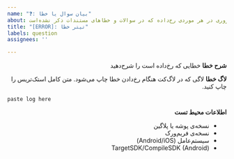 ```yaml
---
name: "❓: بیان سوال یا خطا"
about: در صورتی که اروری در هر موردی رخ‌داده که در سوالات و خطاهای مستندات ذکر نشده‌است
title: "[ERROR]: تیتر خطا"
labels: question
assignees: ''

---
```


<div dir='rtl'>

[//]: # ([ERROR] و اموجی در تیتر برای وضوح مشکل ترجیحا باقی بماند)
[//]: # (لطفا حتما تمپلیت را رعایت کنید تا مشکل به خوبی توضیح داده شود و متون تمپلیت را پاک نکنید)

**شرح خطا**
خطایی که رخ‌داده است را شرح‌دهید

[//]: # (در صورتی که نصب شما ثبت نمی‌شود لطفا خطاهای مستندات را مطالعه کنید)
[//]: # (برای اضافه‌کردن کد آن را از بلاک div خارج کنید تا سمت راست قرار نگیرد)

**لاگ خطا**
لاگی که در لاگ‌کت هنگام رخ‌دادن خطا چاپ می‌شود. متن کامل استک‌تریس را چاپ کنید.

</div>

```
paste log here
```

<div dir='rtl'>

**اطلاعات محیط تست**
- نسخه‌ی پوشه یا پلاگین
- نسخه‌ی فریم‌ورک
- سیستم‌عامل (Android/iOS)
- TargetSDK/CompileSDK (Android)

</div>
